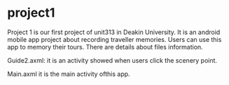 # project1
Project 1 is our first project of unit313 in Deakin University. It is an android mobile app project about recording traveller memories. Users can use this app to memory their tours. There are details about files information.

Guide2.axml:
it is an activity showed when users click the scenery point.

 
Main.axml 
it is the main activity ofthis app.
